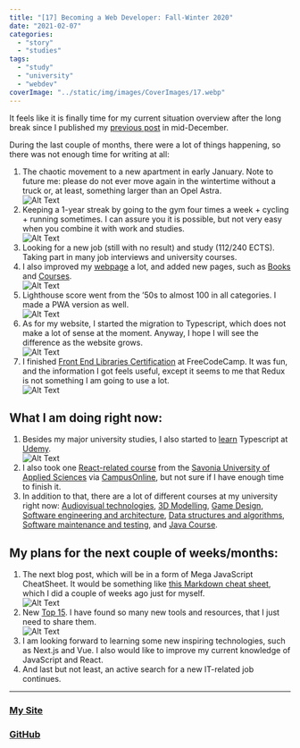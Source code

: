```yaml
---
title: "[17] Becoming a Web Developer: Fall-Winter 2020"
date: "2021-02-07"
categories:
  - "story"
  - "studies"
tags:
  - "study"
  - "university"
  - "webdev"
coverImage: "../static/img/images/CoverImages/17.webp"
---
```


It feels like it is finally time for my current situation overview after the long break since I published my [previous post](https://dev.to/villivald/16-the-15-best-developer-resources-in-2020-part-ii-2igo) in mid-December.

During the last couple of months, there were a lot of things happening, so there was not enough time for writing at all:

1. The chaotic movement to a new apartment in early January. Note to future me: please do not ever move again in the wintertime without a truck or, at least, something larger than an Opel Astra.  
   ![Alt Text](https://reverent-carson-67c52e.netlify.app/static/img/images/17/re2y6te1ut2xuc3xkrcv.png)
2. Keeping a 1-year streak by going to the gym four times a week + cycling + running sometimes. I can assure you it is possible, but not very easy when you combine it with work and studies.  
   ![Alt Text](https://reverent-carson-67c52e.netlify.app/static/img/images/17/v5g0nfm812mjk9hxwqpm.png)
3. Looking for a new job (still with no result) and study (112/240 ECTS). Taking part in many job interviews and university courses.
4. I also improved my [webpage](https://proj.villivald.com/) a lot, and added new pages, such as [Books](https://proj.villivald.com/books) and [Courses](https://proj.villivald.com/courses).  
   ![Alt Text](https://reverent-carson-67c52e.netlify.app/static/img/images/17/e6xtt0gm5iya3yj4u8dj.png)
5. Lighthouse score went from the ’50s to almost 100 in all categories. I made a PWA version as well.  
   ![Alt Text](https://reverent-carson-67c52e.netlify.app/static/img/images/17/uoeqer7jxvhf2mhx1zhf.png)
6. As for my website, I started the migration to Typescript, which does not make a lot of sense at the moment. Anyway, I hope I will see the difference as the website grows.  
   ![Alt Text](https://reverent-carson-67c52e.netlify.app/static/img/images/17/kgmz3d56rqne85ujz74v.png)
7. I finished [Front End Libraries Certification](https://www.freecodecamp.org/certification/villivald/front-end-libraries) at FreeCodeCamp. It was fun, and the information I got feels useful, except it seems to me that Redux is not something I am going to use a lot.  
   ![Alt Text](https://reverent-carson-67c52e.netlify.app/static/img/images/17/z6qocrcbzgz7pw92n0da.png)

## What I am doing right now:

1. Besides my major university studies, I also started to [learn](https://proj.villivald.com/courses) Typescript at [Udemy](https://www.udemy.com/course/understanding-typescript/).  
   ![Alt Text](https://reverent-carson-67c52e.netlify.app/static/img/images/17/uxy4cl1cf2jna47tgh99.png)
2. I also took one [React-related course](https://www.lyyti.fi/p/CampusOnline21_Websovelluskehitys_ja_NoSQLkannat_7210) from the [Savonia University of Applied Sciences](https://www.savonia.fi/en/homepage/) via [CampusOnline](https://campusonline.fi/), but not sure if I have enough time to finish it.
3. In addition to that, there are a lot of different courses at my university right now: [Audiovisual technologies](https://opetustarjontahaku.lab.fi/search.php?lang=en&term=TE00BV49-3001#result-19481), [3D Modelling](https://opetustarjontahaku.lab.fi/search.php?lang=en&term=TE00BV49-3001#result-19479), [Game Design](https://opetustarjontahaku.lab.fi/search.php?lang=en&term=TE00BV49-3001#result-19480), [Software engineering and architecture](https://opetustarjontahaku.lab.fi/search.php?lang=en&term=TE00BV49-3001#result-19472), [Data structures and algorithms](https://opetustarjontahaku.lab.fi/search.php?lang=en&term=TE00BV49-3001#result-19473), [Software maintenance and testing](https://opetustarjontahaku.lab.fi/search.php?lang=en&term=TE00BV49-3001#result-19475), and [Java Course](https://opetustarjontahaku.lab.fi/search.php?lang=en&term=TE00BV49-3001#result-19474).

## My plans for the next couple of weeks/months:

1. The next blog post, which will be in a form of Mega JavaScript CheatSheet. It would be something like [this Markdown cheat sheet](https://old.villivald.com/Projects/Cheatsheet.md), which I did a couple of weeks ago just for myself.  
   ![Alt Text](https://reverent-carson-67c52e.netlify.app/static/img/images/17/yg5syxm7ev4gb0afroxc.png)
2. New [Top 15](https://dev.to/villivald/series/9717). I have found so many new tools and resources, that I just need to share them.  
   ![Alt Text](https://reverent-carson-67c52e.netlify.app/static/img/images/17/ka6ke6e5rltgn00o92yq.png)
3. I am looking forward to learning some new inspiring technologies, such as Next.js and Vue. I also would like to improve my current knowledge of JavaScript and React.
4. And last but not least, an active search for a new IT-related job continues.

---

### [My Site](https://villivald.com/)

### [GitHub](https://github.com/villivald)
